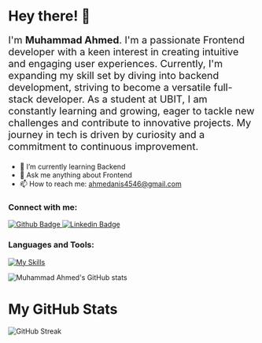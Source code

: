  <h1>Hey there! 👋</h1>

 <p style="font-size: 20px;">I'm <b>Muhammad Ahmed</b>. I'm a passionate Frontend developer with a keen interest in creating intuitive and engaging user experiences. Currently, I'm expanding my skill set by diving into backend development, striving to become a versatile full-stack developer. As a student at UBIT, I am constantly learning and growing, eager to tackle new challenges and contribute to innovative projects. My journey in tech is driven by curiosity and a commitment to continuous improvement. </p>

- 🌱 I’m currently learning Backend
- 💬 Ask me anything about Frontend 
- 📫 How to reach me: ahmedanis4546@gmail.com
  
### Connect with me:
<div id="badges">
  <a href="https://github.com/Muhammadahmedanis">
    <img src="https://img.shields.io/badge/Github-white?style=for-the-badge&logo=Github&logoColor=black" alt="Github Badge"/>
  </a>
   <a href="https://www.linkedin.com/in/ahmed-anis-88b843202">
    <img src="https://img.shields.io/badge/LinkedIn-0077B5?style=for-the-badge&logo=linkedin&logoColor=white" alt="Linkedin Badge"/>
  </a>
</div>

### Languages and Tools:
[![My Skills](https://skillicons.dev/icons?i=html,css,js,ts,react,nextjs,git)](https://skillicons.dev)

![Muhammad Ahmed's GitHub stats](https://github-readme-stats.vercel.app/api?username=Muhammadahmedanis&show_icons=true&theme=transparent)

# My GitHub Stats
![GitHub Streak](https://github-readme-streak-stats.herokuapp.com/?user=Muhammadahmedanis&theme=highcontrast&hide_border=true)


